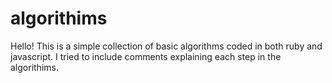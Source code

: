 # algorithims
Hello! This is a simple collection of basic algorithms coded in both ruby and javascript. I tried to include comments explaining each step in the algorithims.
